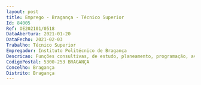 ```yaml
--- 
layout: post
title: Emprego - Bragança - Técnico Superior
Id: 84005
Ref: OE202101/0518
DataAbertura: 2021-01-20
DataFecho: 2021-02-03
Trabalho: Técnico Superior
Empregador: Instituto Politécnico de Bragança
Descricao: Funções consultivas, de estudo, planeamento, programação, avaliação e aplicação de métodos e processos de natureza técnica e científica no âmbito do projeto “OleaChain competências para a sustentabilidade e inovação da cadeia de valor do olival tradicional no Norte Interior”, na área sensorização, coleção e visualização de dados usando tecnologias da Internet das coisas de forma a suportar a coleção, transmissão, armazenamento e visualização de dados relacionados com parâmetros qualidade associados aos produtos produzidos.
CodigoPostal: 5300-253 BRAGANÇA
Concelho: Bragança
Distrito: Bragança
--- 
```

